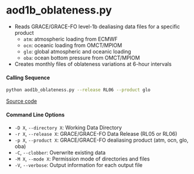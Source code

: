 aod1b_oblateness.py
===================

- Reads GRACE/GRACE-FO level-1b dealiasing data files for a specific product
    - `atm`: atmospheric loading from ECMWF
    - `ocn`: oceanic loading from OMCT/MPIOM
    - `glo`: global atmospheric and oceanic loading
    - `oba`: ocean bottom pressure from OMCT/MPIOM
- Creates monthly files of oblateness variations at 6-hour intervals

#### Calling Sequence
```bash
python aod1b_oblateness.py --release RL06 --product glo
```
[Source code](https://github.com/tsutterley/read-GRACE-harmonics/blob/main/scripts/aod1b_oblateness.py)

#### Command Line Options
 - `-D X`, `--directory X`: Working Data Directory
 - `-r X`, `--release X`: GRACE/GRACE-FO Data Release (RL05 or RL06)
 - `-p X`, `--product X`: GRACE/GRACE-FO dealiasing product (atm, ocn, glo, oba)
 - `-C`, `--clobber`: Overwrite existing data
 - `-M X`, `--mode X`: Permission mode of directories and files
 - `-V`, `--verbose`: Output information for each output file

